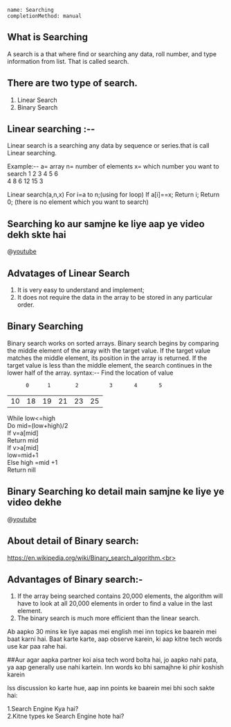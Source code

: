 ```ngMeta
name: Searching
completionMethod: manual
```
## What is Searching
A search is a that where find or searching any data, roll number, and type information from list.
That is called search.

## There are two type of search.
 1) Linear Search
 2) Binary Search

## Linear searching :--
 Linear search is a searching any data by sequence or series.that is call Linear searching.

Example:--
a= array
n= number of elements
x= which number you want to search
	     1	      2	      3   	     4	     5	     6	
4
8
6
12
15
3


Linear search(a,n,x)
For i=a to n;(using for loop)
If a[i]==x;
    Return i;
Return 0; (there is no element which you want to search)

## Searching ko aur samjne ke liye aap ye video dekh skte hai

@[youtube](U55MOdjEWKY)

## Advatages of Linear Search
1) It is very easy to understand and implement;
2) It does not require the data in the array to be stored in any particular order.

## Binary Searching
Binary search works on sorted arrays. Binary search begins by comparing the middle element of the array with the target value. If the target value matches the middle element, its position in the array is returned. If the target value is less than the middle element, the search continues in the lower half of the array.
syntax:--
Find the location of value
 
  	      0	     1	      2   	     3	     4	     5	
<table>
	<tr><td>10</td>
	<td>18</td>
	<td>19</td>
	<td>21</td>
	<td>23</td>
	<td>25</td></tr>		
	
</table>

While low<=high<br>
Do mid=(low+high)/2<br>
If v=a[mid]<br>
    Return mid<br>
If v>a[mid]<br>
low=mid+1<br>
Else high =mid +1<br>
Return nill<br> 

## Binary Searching ko detail main samjne ke liye ye video dekhe

@[youtube](1HIFzve0zCM)

## About detail of Binary search:

https://en.wikipedia.org/wiki/Binary_search_algorithm.<br>

## Advantages of Binary search:-
 1) If the array being searched contains 20,000 elements, the algorithm will have to look at all 20,000 elements in order to find a value in the last element.
 2) The binary search is much more efficient than the linear search.

Ab aapko 30 mins ke liye aapas mei english mei inn topics ke baarein mei baat karni hai.
Baat karte karte, aap observe karein, ki aap kitne tech words use kar paa rahe hai.

##Aur agar aapka partner koi aisa tech word bolta hai, jo aapko nahi pata, ya aap generally use nahi kartein. Inn words ko bhi samajhne ki phir koshish karein

Iss discussion ko karte hue, aap inn points ke baarein mei bhi soch sakte hai:

1.Search Engine Kya hai?<br>
2.Kitne types ke Search Engine hote hai?
